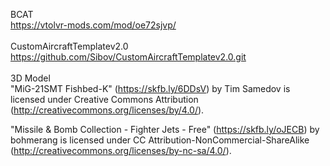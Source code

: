 BCAT <br />
https://vtolvr-mods.com/mod/oe72sjvp/ <br />
 <br />
CustomAircraftTemplatev2.0 <br />
https://github.com/Sibov/CustomAircraftTemplatev2.0.git <br />
 <br />
3D Model <br />
"MiG-21SMT Fishbed-K" (https://skfb.ly/6DDsV) by Tim Samedov is licensed under Creative Commons Attribution (http://creativecommons.org/licenses/by/4.0/). <br />

"Missile & Bomb Collection - Fighter Jets - Free" (https://skfb.ly/oJECB) by bohmerang is licensed under CC Attribution-NonCommercial-ShareAlike (http://creativecommons.org/licenses/by-nc-sa/4.0/).
